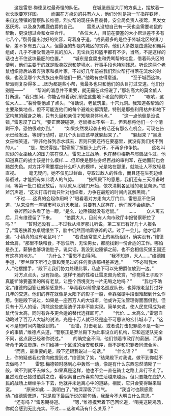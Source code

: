 　　这是雷恩.梅德见过最奇怪的队伍。
　　在城堡首层大厅的方桌上，摆放着一张长歌要塞详图。
　　而围在方桌边的共有六人，他们分别是第一军指挥铁斧，来自边陲镇的警察队长维德，烈火帮的现任头目裂骨，安全局负责人夜莺，黑发女巫灰烬，以及身为麋鹿伯爵的自己。
　　雷恩从没想自己有一天也会需要老鼠的帮助，更没想过会和女巫合作。
　　“各位大人，目前在要塞的大小帮派差不多有七八个，”裂骨露出讨好的笑容，弯着身子道，“成员最多的是位于外城北区的镰刀帮，差不多有五六百人，但最强的却是内城区的丧钟，他们大多数是由逃犯和佣兵组成，几乎不接受普通平民的加入，无论兵刃和盔甲都有不少，当然，不是这样的话也占不住这块最肥的位置。”
　　“城东是食腐虫和秃鹫帮的地盘，借着码头区的便利，他们主要干的就是贩卖奴隶和梦境水，行事手段也特别残忍。听说这两个老鼠组织背后站着奔狼家和枫叶家，不过好几年前被我们烈火帮打得落花流水的时候，也没见哪个大贵族出来帮他们一把。”他略有些得意道。
　　“至于城西这块，帮派则复杂得多……因为都是些小帮，我最多也只和他们的头目打过交道。他们分别是——”
　　“帮派的消息并不重要，就无需在此细说了，”那名高大的莫金族人打断道，“我只想问，你能否带着我们前往这些地下老鼠的巢穴？”
　　“咳咳，这位大人……”裂骨朝他点了点头，“俗话说，老鼠筑巢，十穴九洞。我知道各帮派的主要聚集地点，但不可能连他们的每个避难处都清楚，特别是那些利用枯井和地下室构筑的藏身之地，只有头目和亲信才知晓具体地点。”
　　“这一点他倒是没说错，”雷恩叹了口气，“要正面硬碰硬，老鼠根本不堪一击，但若想将他们一个个清剿干净，恐怕很难办到。”
　　“如果突然发起袭击的话还有那么点机会，可现在告示已经发出，等到行动时，那几个头目应该早就躲起来了。”
　　“躲起来？”黑发女巫嗤笑道，“除非他躲到赤水城去，否则只要还待在要塞里，就没有我们找不到的人。”
　　“是，您说得是。”裂骨擦了擦额头上的汗，不再多作争执。
　　这名叫灰烬的女巫给人的压力实在惊人，雷恩上过战场，也在赫尔梅斯与邪兽战斗过，他知道真正的战士该是什么模样……但即使是那些身经百战的审判军，在她面前也会黯然失色。对方并不需要摆出什么吓人的模样，光是站在那里，就能让人不敢轻易直视。
　　毫无疑问，她不仅见过鲜血，夺取过敌人的性命，而且还在生死边缘徘徊过，才能拥有如此凌人的气势。
　　“按照殿下的意思，我们还有三天准备时间，等第一批口粮发放后，军队就从北城门开始，依次清剿各区域的老鼠帮派。”铁斧沉声道，“这次打击行动只针对组织者，力争在最短的时间内瓦解黑街。”
　　“不过……这真的会起作用吗？”眼看着对方走向大厅门口，雷恩忍不住问道，“从来没有一座城市可以消灭老鼠，只要有人民存在，他们就不会绝断。”
　　铁斧回过头看了他一眼，“是么，边陲镇就没有老鼠。”
　　……
　　众人离去后，只有维德留了下来。
　　“伯爵大人，目前有人向市政厅申报警察职位了吗？”
　　“暂时还没有……不过我从培罗那儿听说，第二军已有好几十人报名了。”雷恩扶着方桌缓缓坐下，脑中仍然回响着铁斧的话。过了一会儿，他才低声道，“小镇真的没有老鼠吗？”
　　“若说通常意义上的黑街组织，确实没有，”维德耸耸肩，“那里不缺粮食，不愁住所，无论男女，都能找到一份合适的工作。哪怕是杂工，薪酬也够填饱肚子。说实话，我没到边陲镇之前，也不会相信灰堡王国还有这样的地方。”
　　“为什么？”雷恩不由得问。
　　“我不知道，大人……”维德摊手道，“罗兰殿下所行之事和我见过的任何贵族都相差甚远。”
　　“不必叫我大人，”他摆摆手，“殿下让我们协力处理此事，私底下可以先把爵位放到一边。”
　　对方点点头，没有拒绝。这样干脆的性格让雷恩颇为欣赏，“你觉得王子殿下真能铲除要塞里的所有老鼠，让整个西境变为一片无垢之地吗？”
　　“我也不确定。”维德的回答让他稍感意外，“毕竟我以前曾是名巡逻队长，也算跟老鼠打过好几年的交道。他们的存在就像是太阳下的影子一般，单靠强硬手段很难起到什么作用。倒是殿下说过，如果是一座百万人的大城市，他或许无法管理得面面俱到，但只有十万人的话，清除这些底层渣子并非不能实现。简单来说，使人民觉得成为老鼠代价太高，同时有许多更合适的替代选择即可。”
　　“代价……太高么，”雷恩自动略过了百万人大城的说法，光是十万人就已经是座不可思议的宏伟城市了，“这可不是短时间内能做到的。”
　　“没错，打击老鼠、或者说打击犯罪绝不是一朝一夕的事情，”维德点头道，“警察正是罗兰殿下为此事设立的机构，它和巡逻队完全不同，这点我已经和你说过。”
　　的确完全不同，他们领着市政厅的薪酬，而非听命于某位贵族，他们维持一个区域的治安和秩序，而不是和犯罪者同流合污。
　　“而且，最重要的是，殿下还跟我说过一句话。”
　　“什么话？”
　　“事实上，你的疑惑我也曾向他提到过，”维德笑了笑，“结果殿下对我说，做不到你就不去做吗？”
　　雷恩.梅德顿时感到心中轰然一动，像是有什么东西忽然清晰了一般。做不到就不去做么，如果真是这样，他也不会一直在骑士之路上奔行不止了。虽然现在已接过伯爵之位，看似离自己所喜欢的生活越来越远，但只要能在庇护人民的战场上继续争斗下去，他就并未远离心中的道路。相反，它只会变得越来越宽。
　　“原来如此……我明白了。”他深深吸了口气。
　　“我当时也颇感震动，”维德感慨道，“只是殿下最后所说的那句话，我至今不大明白什么意思。”
　　“还有吗？”雷恩期待道。
　　“嗯，”维德摸索着下巴回忆道，“喝完这碗鸡汤，你就会感到无比充实。不过……这和鸡汤有什么关系？”
